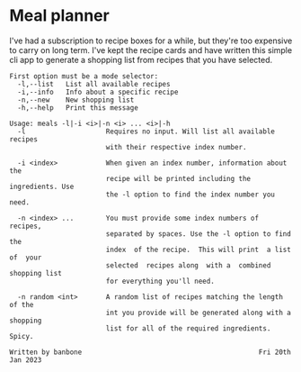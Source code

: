 # Meal planner
I've had a subscription to recipe boxes for a while, but they're too expensive to carry on long term. I've kept the recipe cards and have written this simple cli app to generate a shopping list from recipes that you have selected.

```
First option must be a mode selector:
  -l,--list   List all available recipes   
  -i,--info   Info about a specific recipe
  -n,--new    New shopping list
  -h,--help   Print this message

Usage: meals -l|-i <i>|-n <i> ... <i>|-h
  -l                    Requires no input. Will list all available recipes
                        with their respective index number.

  -i <index>            When given an index number, information about the 
                        recipe will be printed including the ingredients. Use
                        the -l option to find the index number you need. 
  
  -n <index> ...        You must provide some index numbers of recipes,
                        separated by spaces. Use the -l option to find the 
                        index  of the recipe.  This will print  a list of  your
                        selected  recipes along  with a  combined shopping list
                        for everything you'll need.
  
  -n random <int>       A random list of recipes matching the length of the
                        int you provide will be generated along with a shopping
                        list for all of the required ingredients. Spicy.

Written by banbone                                            Fri 20th Jan 2023
```
